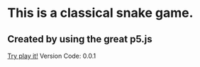 # This is a classical snake game.
## Created by using the great p5.js
[Try play it!](https://leyiang.github.io/p5js-Snake/)
Version Code: 0.0.1
